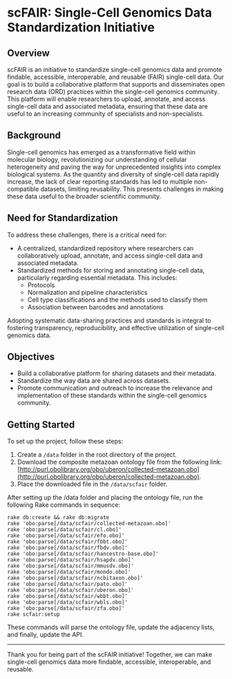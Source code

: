 # scFAIR: Single-Cell Genomics Data Standardization Initiative

## Overview

scFAIR is an initiative to standardize single-cell genomics data and promote findable, accessible, interoperable, and reusable (FAIR) single-cell data. Our goal is to build a collaborative platform that supports and disseminates open research data (ORD) practices within the single-cell genomics community. This platform will enable researchers to upload, annotate, and access single-cell data and associated metadata, ensuring that these data are useful to an increasing community of specialists and non-specialists.

## Background

Single-cell genomics has emerged as a transformative field within molecular biology, revolutionizing our understanding of cellular heterogeneity and paving the way for unprecedented insights into complex biological systems. As the quantity and diversity of single-cell data rapidly increase, the lack of clear reporting standards has led to multiple non-compatible datasets, limiting reusability. This presents challenges in making these data useful to the broader scientific community.

## Need for Standardization

To address these challenges, there is a critical need for:
- A centralized, standardized repository where researchers can collaboratively upload, annotate, and access single-cell data and associated metadata.
- Standardized methods for storing and annotating single-cell data, particularly regarding essential metadata. This includes:
  - Protocols
  - Normalization and pipeline characteristics
  - Cell type classifications and the methods used to classify them
  - Association between barcodes and annotations

Adopting systematic data-sharing practices and standards is integral to fostering transparency, reproducibility, and effective utilization of single-cell genomics data.

## Objectives

- Build a collaborative platform for sharing datasets and their metadata.
- Standardize the way data are shared across datasets.
- Promote communication and outreach to increase the relevance and implementation of these standards within the single-cell genomics community.

## Getting Started

To set up the project, follow these steps:

1. Create a `/data` folder in the root directory of the project.
2. Download the composite metazoan ontology file from the following link: [http://purl.obolibrary.org/obo/uberon/collected-metazoan.obo](http://purl.obolibrary.org/obo/uberon/collected-metazoan.obo).
3. Place the downloaded file in the `/data/scfair` folder.

After setting up the /data folder and placing the ontology file, run the following Rake commands in sequence:

    rake db:create && rake db:migrate
    rake 'obo:parse[/data/scfair/collected-metazoan.obo]'
    rake 'obo:parse[/data/scfair/cl.obo]'
    rake 'obo:parse[/data/scfair/efo.obo]'
    rake 'obo:parse[/data/scfair/fbbt.obo]'
    rake 'obo:parse[/data/scfair/fbdv.obo]'
    rake 'obo:parse[/data/scfair/hancestro-base.obo]'
    rake 'obo:parse[/data/scfair/hsapdv.obo]'
    rake 'obo:parse[/data/scfair/mmusdv.obo]'
    rake 'obo:parse[/data/scfair/mondo.obo]'
    rake 'obo:parse[/data/scfair/ncbitaxon.obo]'
    rake 'obo:parse[/data/scfair/pato.obo]'
    rake 'obo:parse[/data/scfair/uberon.obo]'
    rake 'obo:parse[/data/scfair/wbbt.obo]'
    rake 'obo:parse[/data/scfair/wbls.obo]'
    rake 'obo:parse[/data/scfair/zfa.obo]'
    rake scfair:setup

These commands will parse the ontology file, update the adjacency lists, and finally, update the API.

---

Thank you for being part of the scFAIR initiative! Together, we can make single-cell genomics data more findable, accessible, interoperable, and reusable.

